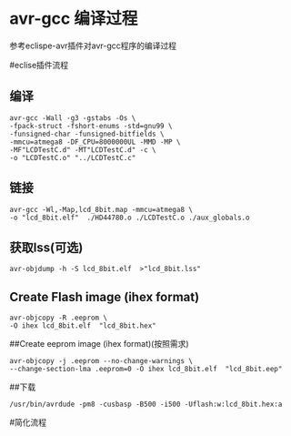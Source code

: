 # avr-gcc 编译过程

参考eclispe-avr插件对avr-gcc程序的编译过程

#eclise插件流程
## 编译
```
avr-gcc -Wall -g3 -gstabs -Os \
-fpack-struct -fshort-enums -std=gnu99 \
-funsigned-char -funsigned-bitfields \
-mmcu=atmega8 -DF_CPU=8000000UL -MMD -MP \
-MF"LCDTestC.d" -MT"LCDTestC.d" -c \
-o "LCDTestC.o" "../LCDTestC.c"
```
## 链接 
```
avr-gcc -Wl,-Map,lcd_8bit.map -mmcu=atmega8 \
-o "lcd_8bit.elf"  ./HD44780.o ./LCDTestC.o ./aux_globals.o   
```
## 获取lss(可选)
```
avr-objdump -h -S lcd_8bit.elf  >"lcd_8bit.lss"
```
## Create Flash image (ihex format)
```
avr-objcopy -R .eeprom \
-O ihex lcd_8bit.elf  "lcd_8bit.hex"
```
##Create eeprom image (ihex format)(按照需求)
```
avr-objcopy -j .eeprom --no-change-warnings \
--change-section-lma .eeprom=0 -O ihex lcd_8bit.elf  "lcd_8bit.eep"
```
##下载
```
/usr/bin/avrdude -pm8 -cusbasp -B500 -i500 -Uflash:w:lcd_8bit.hex:a
```
#简化流程